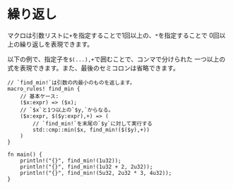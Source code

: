 # 繰り返し

マクロは引数リストに`+`を指定することで1回以上の、`*`を指定することで
0回以上の繰り返しを表現できます。

以下の例で、指定子を`$(...),+`で囲むことで、コンマで分けられた
一つ以上の式を表現できます。また、最後のセミコロンは省略できます。

```rust,editable
// `find_min!`は引数の内最小のものを返します。
macro_rules! find_min {
    // 基本ケース:
    ($x:expr) => ($x);
    // `$x`と1つ以上の`$y,`からなる。
    ($x:expr, $($y:expr),+) => (
        // `find_min!`を末尾の`$y`に対して実行する
        std::cmp::min($x, find_min!($($y),+))
    )
}

fn main() {
    println!("{}", find_min!(1u32));
    println!("{}", find_min!(1u32 + 2, 2u32));
    println!("{}", find_min!(5u32, 2u32 * 3, 4u32));
}
```
